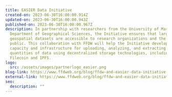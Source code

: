 ```yaml
---
title: EASIER Data Initiative
created-on: 2023-06-30T16:00:00.914Z
updated-on: 2023-06-30T16:00:00.943Z
published-on: 2023-06-30T16:00:00.967Z
description: In partnership with researchers from the University of Maryland’s
  Department of Geographical Sciences, the Initiative ensures that large
  geospatial datasets are accessible to research organizations and the general
  public. This collaboration with FFDW will help the Initiative develop the
  capacity and infrastructure for uploading, analyzing, and extracting large
  quantities of data using decentralized storage technologies, including
  Filecoin and IPFS.
logo:
  src: /assets/images/partnerlogo_easier.png
blog-link: https://www.ffdweb.org/blog/ffdw-and-easier-data-initiative-collaborate-to-upload-spatial-data-to-filecoin-network/
external-link: https://www.ffdweb.org/blog/ffdw-and-easier-data-initiative-collaborate-to-upload-spatial-data-to-filecoin-network/
seo:
  description: ""
---
```

